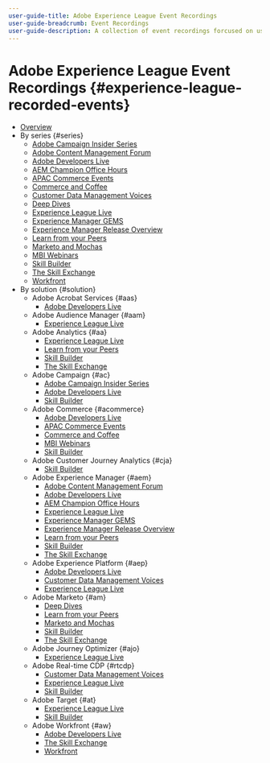 ```yaml
---
user-guide-title: Adobe Experience League Event Recordings
user-guide-breadcrumb: Event Recordings
user-guide-description: A collection of event recordings forcused on using Adobe's Enterprise products
---
```


# Adobe Experience League Event Recordings {#experience-league-recorded-events}

+ [Overview](overview.md)
+ By series {#series}
  + [Adobe Campaign Insider Series](https://experienceleague.adobe.com/docs/events/adobe-campaign-insider-recordings/overview.html)
  + [Adobe Content Management Forum](https://experienceleague.adobe.com/docs/events/adobe-content-management-forum-recordings/overview.html)
  + [Adobe Developers Live](https://experienceleague.adobe.com/docs/events/adobe-developers-live-recordings/overview.html)
  + [AEM Champion Office Hours](https://experienceleague.adobe.com/docs/events/aem-champion-office-hours/overview.html)
  + [APAC Commerce Events](https://experienceleague.adobe.com/docs/events/apac-commerce-recordings/overview.html)
  + [Commerce and Coffee](https://experienceleague.adobe.com/docs/events/commerce-and-coffee-recordings/overview.html)
  + [Customer Data Management Voices](https://experienceleague.adobe.com/docs/events/customer-data-management-voices-recordings/overview.html)
  + [Deep Dives](https://experienceleague.adobe.com/docs/events/deep-dives-recordings/overview.html)
  + [Experience League Live](https://experienceleague.adobe.com/docs/events/experience-league-live-recordings/overview.html)
  + [Experience Manager GEMS](https://experienceleague.adobe.com/docs/events/experience-manager-gems-recordings/overview.html)
  + [Experience Manager Release Overview](https://experienceleague.adobe.com/docs/events/aemcs-release-update-recordings/overview.html)
  + [Learn from your Peers](https://experienceleague.adobe.com/docs/events/learn-from-your-peers-recordings/overview.html)
  + [Marketo and Mochas](https://experienceleague.adobe.com/docs/events/marketo-and-mochas-recordings/overview.html)
  + [MBI Webinars](https://experienceleague.adobe.com/docs/events/mbi-webinars-recordings/overview.html)
  + [Skill Builder](https://experienceleague.adobe.com/docs/events/skill-builder-recordings/overview.html)
  + [The Skill Exchange](https://experienceleague.adobe.com/docs/events/the-skill-exchange-recordings/overview.html)
  + [Workfront](https://experienceleague.adobe.com/docs/events/workfront-recordings/overview.html)
+ By solution {#solution}
  + Adobe Acrobat Services {#aas}
    + [Adobe Developers Live](https://experienceleague.adobe.com/docs/events/adobe-developers-live-recordings/overview.html)
  + Adobe Audience Manager {#aam}
    + [Experience League Live](https://experienceleague.adobe.com/docs/events/experience-league-live-recordings/overview.html)
  + Adobe Analytics {#aa}
    + [Experience League Live](https://experienceleague.adobe.com/docs/events/experience-league-live-recordings/overview.html)
    + [Learn from your Peers](https://experienceleague.adobe.com/docs/events/learn-from-your-peers-recordings/overview.html)
    + [Skill Builder](https://experienceleague.adobe.com/docs/events/skill-builder-recordings/overview.html)
    + [The Skill Exchange](https://experienceleague.adobe.com/docs/events/the-skill-exchange-recordings/overview.html)
  + Adobe Campaign {#ac}
    + [Adobe Campaign Insider Series](https://experienceleague.adobe.com/docs/events/adobe-campaign-insider-recordings/overview.html)
    + [Adobe Developers Live](https://experienceleague.adobe.com/docs/events/adobe-developers-live-recordings/overview.html)
    + [Skill Builder](https://experienceleague.adobe.com/docs/events/skill-builder-recordings/overview.html)
  + Adobe Commerce {#acommerce}
    + [Adobe Developers Live](https://experienceleague.adobe.com/docs/events/adobe-developers-live-recordings/overview.html)
    + [APAC Commerce Events](https://experienceleague.adobe.com/docs/events/apac-commerce-recordings/overview.html)
    + [Commerce and Coffee](https://experienceleague.adobe.com/docs/events/commerce-and-coffee-recordings/overview.html)
    + [MBI Webinars](https://experienceleague.adobe.com/docs/events/mbi-webinars-recordings/overview.html)
    + [Skill Builder](https://experienceleague.adobe.com/docs/events/skill-builder-recordings/overview.html)
  + Adobe Customer Journey Analytics {#cja}
    + [Skill Builder](https://experienceleague.adobe.com/docs/events/skill-builder-recordings/overview.html)
  + Adobe Experience Manager {#aem}
    + [Adobe Content Management Forum](https://experienceleague.adobe.com/docs/events/adobe-content-management-forum-recordings/overview.html)
    + [Adobe Developers Live](https://experienceleague.adobe.com/docs/events/adobe-developers-live-recordings/overview.html)
    + [AEM Champion Office Hours](https://experienceleague.adobe.com/docs/events/aem-champion-office-hours/overview.html)
    + [Experience League Live](https://experienceleague.adobe.com/docs/events/experience-league-live-recordings/overview.html)
    + [Experience Manager GEMS](https://experienceleague.adobe.com/docs/events/experience-manager-gems-recordings/overview.html)
    + [Experience Manager Release Overview](https://experienceleague.adobe.com/docs/events/aemcs-release-update-recordings/overview.html)
    + [Learn from your Peers](https://experienceleague.adobe.com/docs/events/learn-from-your-peers-recordings/overview.html)
    + [Skill Builder](https://experienceleague.adobe.com/docs/events/skill-builder-recordings/overview.html)
    + [The Skill Exchange](https://experienceleague.adobe.com/docs/events/the-skill-exchange-recordings/overview.html)
  + Adobe Experience Platform {#aep}
    + [Adobe Developers Live](https://experienceleague.adobe.com/docs/events/adobe-developers-live-recordings/overview.html)
    + [Customer Data Management Voices](https://experienceleague.adobe.com/docs/events/customer-data-management-voices-recordings/overview.html)
    + [Experience League Live](https://experienceleague.adobe.com/docs/events/experience-league-live-recordings/overview.html)
  + Adobe Marketo {#am}
    + [Deep Dives](https://experienceleague.adobe.com/docs/events/deep-dives-recordings/overview.html)
    + [Learn from your Peers](https://experienceleague.adobe.com/docs/events/learn-from-your-peers-recordings/overview.html)
    + [Marketo and Mochas](https://experienceleague.adobe.com/docs/events/marketo-and-mochas-recordings/overview.html)
    + [Skill Builder](https://experienceleague.adobe.com/docs/events/skill-builder-recordings/overview.html)
    + [The Skill Exchange](https://experienceleague.adobe.com/docs/events/the-skill-exchange-recordings/overview.html)
  + Adobe Journey Optimizer {#ajo}
    + [Experience League Live](https://experienceleague.adobe.com/docs/events/experience-league-live-recordings/overview.html)
  + Adobe Real-time CDP {#rtcdp}
    + [Customer Data Management Voices](https://experienceleague.adobe.com/docs/events/customer-data-management-voices-recordings/overview.html)
    + [Experience League Live](https://experienceleague.adobe.com/docs/events/experience-league-live-recordings/overview.html)
    + [Skill Builder](https://experienceleague.adobe.com/docs/events/skill-builder-recordings/overview.html)
  + Adobe Target {#at}
    + [Experience League Live](https://experienceleague.adobe.com/docs/events/experience-league-live-recordings/overview.html)
    + [Skill Builder](https://experienceleague.adobe.com/docs/events/skill-builder-recordings/overview.html)
  + Adobe Workfront {#aw}
    + [Adobe Developers Live](https://experienceleague.adobe.com/docs/events/adobe-developers-live-recordings/overview.html)
    + [The Skill Exchange](https://experienceleague.adobe.com/docs/events/the-skill-exchange-recordings/overview.html)
    + [Workfront](https://experienceleague.adobe.com/docs/events/workfront-recordings/overview.html)